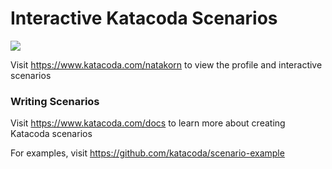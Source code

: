 # Interactive Katacoda Scenarios

[![](http://shields.katacoda.com/katacoda/natakorn/count.svg)](https://www.katacoda.com/natakorn "Get your profile on Katacoda.com")

Visit https://www.katacoda.com/natakorn to view the profile and interactive scenarios

### Writing Scenarios
Visit https://www.katacoda.com/docs to learn more about creating Katacoda scenarios

For examples, visit https://github.com/katacoda/scenario-example
